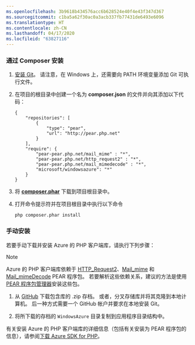 ```yaml
---
ms.openlocfilehash: 3b9618b434576acc6b628524e40f4e43f347d367
ms.sourcegitcommit: c1ba5a62f30ac0a3acb337fb77431de6493e6096
ms.translationtype: HT
ms.contentlocale: zh-CN
ms.lasthandoff: 04/17/2020
ms.locfileid: "63827116"
---
```

### <a name="install-via-composer"></a>通过 Composer 安装

1. [安装 Git][install-git]。 请注意，在 Windows 上，还需要向 PATH 环境变量添加 Git 可执行文件。 

2. 在项目的根目录中创建一个名为 **composer.json** 的文件并向其添加以下代码：

    ```
    {
        "repositories": [
            {
                "type": "pear",
                "url": "http://pear.php.net"
            }
        ],
        "require": {
            "pear-pear.php.net/mail_mime" : "*",
            "pear-pear.php.net/http_request2" : "*",
            "pear-pear.php.net/mail_mimedecode" : "*",
            "microsoft/windowsazure": "*"
        }
    }
    ```

3. 将 **[composer.phar][composer-phar]** 下载到项目根目录中。

4. 打开命令提示符并在项目根目录中执行以下命令

    ```
    php composer.phar install
    ```

### <a name="install-manually"></a>手动安装

若要手动下载并安装 Azure 的 PHP 客户端库，请执行下列步骤：

> [!NOTE]
> Azure 的 PHP 客户端库依赖于 [HTTP_Request2](http://pear.php.net/package/HTTP_Request2)、[Mail_mime](http://pear.php.net/package/Mail_mime) 和 [Mail_mimeDecode](http://pear.php.net/package/Mail_mimeDecode) PEAR 程序包。 若要解析这些依赖关系，建议的方法是使用 [PEAR 程序包管理器](http://pear.php.net/manual/en/installation.php)安装这些包。

1. 从 [GitHub][php-sdk-github] 下载包含库的 .zip 存档。 或者，分叉存储库并将其克隆到本地计算机。 后一种方式需要一个 GitHub 帐户并要求在本地安装 Git。

2. 将所下载的存档的 `WindowsAzure` 目录复制到应用程序目录结构中。

有关安装 Azure 的 PHP 客户端库的详细信息（包括有关安装为 PEAR 程序包的信息），请参阅[下载 Azure SDK for PHP][download-SDK-PHP]。

[php-sdk-github]: http://go.microsoft.com/fwlink/?LinkId=252719
[install-git]: http://git-scm.com/book/en/Getting-Started-Installing-Git
[download-SDK-PHP]: ../articles/php-download-sdk.md
[composer-phar]: http://getcomposer.org/composer.phar